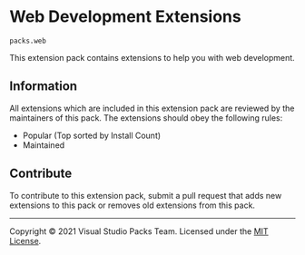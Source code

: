 # Web Development Extensions

`packs.web`

This extension pack contains extensions to help you with web development.

## Information

All extensions which are included in this extension pack are reviewed by the maintainers of this pack. The extensions should obey the following rules:

- Popular (Top sorted by Install Count)
- Maintained

## Contribute

To contribute to this extension pack, submit a pull request that adds new extensions to this pack or removes old extensions from this pack.

---

Copyright © 2021 Visual Studio Packs Team.
Licensed under the [MIT License](https://opensource.org/licenses/MIT).
